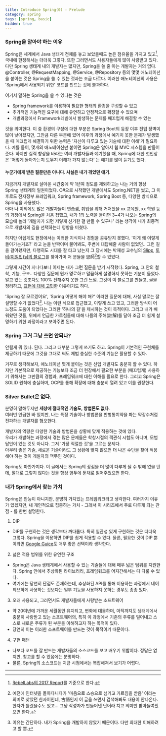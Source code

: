 ```yaml
---
title: Introduce Spring(0) - Prelude
category: spring
tags: [spring, basic]
hidden: true
---
```


### Spring을 알아야 하는 이유

Spring은 세계에서 Java 생태계 전체를 놓고 보았을때도 높은 점유율을 가지고 있고[^1], 국내에 한정해서는 더더욱 그렇다. 또한 그러면서도 사용자들에게 많이 사랑받고 있다.  
다만 Spring 생태계 내의 개발자는 많지만, Spring을 쓸 줄 아는 개발자는 거의 없다. @Controller, @RequestMapping, @Service, @Repository 등의 몇몇 애노테이션을 붙이는 것은 Spring을 쓸 수 있는 것과는 조금 다르다. 이러한 애노테이션의 사용은 'Spring에서 사용되기 위한' 코드를 만드는 것에 불과하다.

여기서 말하는 Spring을 쓸 수 있다는 것은
- Spring framework를 이용하여 필요한 형태의 환경을 구성할 수 있고
- 추가적인 기능적인 요구에 대해 유연하고 안정적으로 확장할 수 있으며
- 개발과정에서 Framework레벨에서 발생하는 문제를 매끄럽게 해결할 수 있는  

것을 의미한다. 이 중 환경의 구성에 대한 부분은 Spring Boot의 등장 이후 진입 장벽이 많이 낮아졌지만, 그만큼 다른 부분에 있어 이후의 과정에서 예기치 못한 문제가 발생했을 때 매끄럽게 해결하기 위한 능력은 '자신이 다루고 있는 기술에 대한 이해'가 필요하다.
예를 들어, 몇개의 애노테이션만 붙이면 Spring은 알아서 웹 MVC 시스템을 만들어준다. 하지만 실력 향상을 바라는 여러 개발자들과 얘기했을 때, Spring에 대한 첫인상은 '어떻게 돌아가는지 도무지 이해가 가지 않는다' 는 얘기를 많이 듣기도 했다. 

#### 누군가에게 받은 질문만은 아니다. 사실은 내가 겪었던 얘기. 

지금까지 개발자로 살아온 시간중에 약 1년여 정도를 제외하고는 나는 거의 항상 Spring 생태계의 일원이었다. C#으로 시작했던 개발에서도 Spring.NET을 썼고, 그 이후로도 전자정부 프레임워크, Spring framework, Spring Boot 등, 다양한 방식으로 Spring을 사용했다.  
아마 나 이외에도 많은 개발자들이 연습겸, 취업을 위해 거쳐왔을 xx 교육원, xx 학원 등의 과정에서 Spring을 처음 접했고, 내가 1의 노력을 들이면 3~4가 나오는 Spring의 모습에 놀라 '개발자가 되면 저렇게 신기한 걸 만들 수 있구나' 라는 생각이 내가 최종적으로 개발자의 길을 선택하는데 영향을 미쳤다.

하지만 아쉽게도 현장에서는 이러한 지식이나 경험을 공유받지 못했다. '이게 왜 이렇게 돌아가는거죠?' 라고 눈을 반짝이며 물어봐도, 주변에 대답해줄 사람이 없었던.. 그런 길을 걸어왔지만, 다행히도 시대를 잘 타고 났는지 그 당시에는 박재성 교수님의 [Slipp](https://www.slipp.net/), [토비(이일민)님의 블로그](http://toby.epril.com/)를 찾아가며 저 분들을 思師[^2]할 수 있었다.

그렇게 시간이 지나다보니 이제는 내가 그런 질문을 받기 시작했다. Spring, 그 안의 철학, 기능, 구조.. 다양한 질문에 뭔가 명료하고 말끔하게 설명하지 못하는 기분이 들었다. 알고 있는 것조차도 100% 전해주지 못한 그런 느낌. 그것이 이 블로그를 만들고, 글을 정리하고, [표현에 대해 고민](/Problem-of-Blurry-Word)한 이유이기도 하다. 

'Spring 잘 모르겠어요', 'Spring 어떻게 해야 해?' 이러한 질문에 대해, 사실 말로는 잘 설명할 수가 없었다[^3]. 나는 이런 식으로 접근했고, 이렇게 쓰고 있고, 그러한 방식이 어느정도 도움이 되었다는 그러한 '하나의 길'을 제시하는 것이 목적이다.
그리고 내가 배워왔던 것들, 위에서 언급한 가르침들에 대해 나름의 주해(註解)를 달아 조금 더 쉽게 설명하기 위한 과정이라고 보아주면 된다. 

### Spring 그거 그냥 쓰면 안되나?

안될게 뭐 있나. 된다. 그리고 대부분 그렇게 쓰기도 하고. Spring이 기본적인 구현체를 제공하기 때문에 그것을 그대로 써도 제법 충실한 수준의 기능은 활용할 수 있다.

거꾸로 생각해보자, 애노테이션 몇개 붙이는 것은 신입 개발자도 충분히 할 수 있다. 하지만 기본적으로 제공하는 기능보다 조금 더 현장에서 필요한 부분을 (매끄럽게) 사용하기 위해서는 그만큼의 경험과, 프레임워크에 대한 이해를 필요로 한다. 그리고 Spring은 SOLID 원칙에 충실하며, OCP를 통해 확장에 대해 충분히 열려 있고 이를 권장한다.

### Silver Bullet은 없다.

분명히 말해두지만 **세상에 절대적인 기술도, 방법론도 없다**.  
여러번 언급한 바 있지만, 나는 특정 기술이나 방법론을 만병통치약을 파는 약장수처럼 전파하는 개발자를 혐오한다. 

개발자의 역량은 다양한 기술과 방법론을 상황에 맞게 적용하는 것에 있다.  
우리가 개발하는 과정에서 겪는 많은 문제들은 학창시절의 객관식 시험도 아니며, 모범 답안이 있는 것도 아니다. 그저 '가장 적절한 것'을 고르는 문제다.  
아무리 좋은 기술, 새로운 기술이라도 그 상황에 맞지 않으면 더 나은 수단을 찾아 적용해야 하는 것이 개발자의 책무인 것이다.

Spring도 마찬가지다. 이 글에서는 Spring의 장점을 더 많이 다루게 될 수 밖에 없을 텐데, 절대로 그렇지 않다는 것을 항상 염두에 둔채로 읽어주었으면 한다.

### 내가 Spring에서 찾는 가치

Spring은 만능이 아니지만, 분명히 가치있는 프레임워크라고 생각한다. 여러가지 이유가 있겠지만, 내 개인적으로 집중하는 가치 - 그래서 이 시리즈에서 주로 다루게 되는 관점 - 를 한번 설명한다.

1. DIP
 - DIP를 구현하는 것은 생각보다 까다롭다. 특히 일관성 있게 구현하는 것은 더더욱 그렇다. Spring을 이용하면 DIP를 쉽게 적용할 수 있다. 물론, 필요한 것이 DIP 뿐이라면 [Google Guice](https://github.com/google/guice)도 매우 좋은 선택이라 생각한다.
 
2. 넓은 적용 범위를 위한 유연한 구조
 - Spring은 Java 생태계에서 사용할 수 있는 기술들에 대해 매우 넓은 범위를 지원한다. Spring 안에서 추상화된 라이브러리, 프레임워크를 어지간해서는 다 다룰 수 있다.
 - 여기에는 당연히 단점도 존재하는데, 추상화된 API를 통해 이용하는 과정에서 네이티브하게 사용하는 것보다는 일부 기능을 사용하지 못하는 경우도 종종 있다.
 
3. 오래 사용되고, 그러면서도 개발자들에게 사랑받는 소프트웨어
 - 약 20여년에 가까운 세월동안 유지되고, 변화에 대응하며, 아직까지도 생태계에서 충분히 사랑받고 있는 소프트웨어의, 특히 이 과정에서 기존의 주류를 밀어내고 스스로 새로운 주류가 된 부분을 이해하고자 하는 목적이 있다.
 - 당연히 이는 이러한 소프트웨어를 만드는 것이 목적이기 때문이다.
 
4. 구현 패턴
 - 나보다 코드를 잘 만드는 개발자들의 소스코드를 보고 배우기 위함이다. 정답은 없지만, 참고를 할 수 있음에는 분명하다.
 - 물론, Spring의 소스코드는 지금 시점에서는 복잡해져서 보기가 어렵다.  

---
[^1]: [RebelLabs의 2017 Report](https://zeroturnaround.com/rebellabs/developer-productivity-report-2017-why-do-you-use-java-tools-you-use/)를 기준으로 한다.

[^2]: 예전에 인터넷을 돌아다니다가 '마음으로 스승으로 섬기고 가르침을 받음' 이라는 의미로 찾았던 한자어인데, 古語인지 이 글을 쓰면서 검색해봐도 내용이 안나온다. 한자가 틀렸을수도 있고... 그냥 작성자가 만들어낸 단어라 치고 의미만 받아들여줬으면 한다.

[^3]: 이유는 간단하다. 내가 Spring을 개발하지 않았기 때문이다. 다만 최대한 이해하려고 할 뿐.